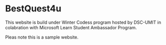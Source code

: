 # BestQuest4u

This website is build under Winter Codess program hosted by DSC-UMIT in colabration with Microsoft Learn Student Ambassador Program. 

Pleas note this is a sample website. 